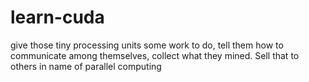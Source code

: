 # learn-cuda
give those tiny processing units some work to do, tell them how to communicate among themselves, collect what they mined. Sell that to others in name of parallel computing
